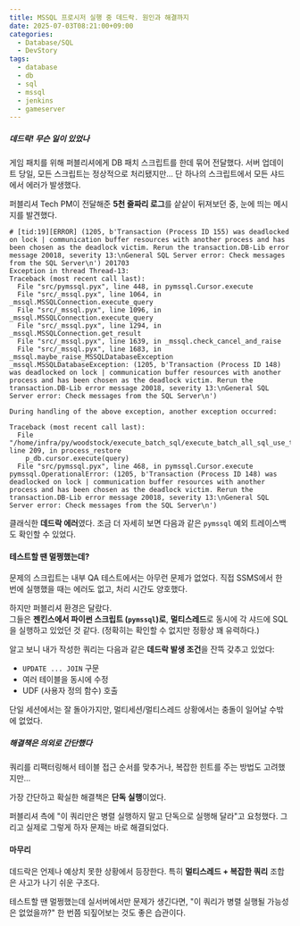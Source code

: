 ```yaml
---
title: MSSQL 프로시저 실행 중 데드락. 원인과 해결까지
date: 2025-07-03T08:21:00+09:00
categories:
  - Database/SQL
  - DevStory
tags:
  - database
  - db
  - sql
  - mssql
  - jenkins
  - gameserver
---
```


##### 데드락! 무슨 일이 있었나

게임 패치를 위해 퍼블리셔에게 DB 패치 스크립트를 한데 묶어 전달했다.
서버 업데이트 당일, 모든 스크립트는 정상적으로 처리됐지만… 단 하나의 스크립트에서 모든 샤드에서 에러가 발생했다.

퍼블리셔 Tech PM이 전달해준 **5천 줄짜리 로그**를 샅샅이 뒤져보던 중, 눈에 띄는 메시지를 발견했다.

```
# [tid:19][ERROR] (1205, b'Transaction (Process ID 155) was deadlocked on lock | communication buffer resources with another process and has been chosen as the deadlock victim. Rerun the transaction.DB-Lib error message 20018, severity 13:\nGeneral SQL Server error: Check messages from the SQL Server\n') 201703
Exception in thread Thread-13:
Traceback (most recent call last):
  File "src/pymssql.pyx", line 448, in pymssql.Cursor.execute
  File "src/_mssql.pyx", line 1064, in _mssql.MSSQLConnection.execute_query
  File "src/_mssql.pyx", line 1096, in _mssql.MSSQLConnection.execute_query
  File "src/_mssql.pyx", line 1294, in _mssql.MSSQLConnection.get_result
  File "src/_mssql.pyx", line 1639, in _mssql.check_cancel_and_raise
  File "src/_mssql.pyx", line 1683, in _mssql.maybe_raise_MSSQLDatabaseException
_mssql.MSSQLDatabaseException: (1205, b'Transaction (Process ID 148) was deadlocked on lock | communication buffer resources with another process and has been chosen as the deadlock victim. Rerun the transaction.DB-Lib error message 20018, severity 13:\nGeneral SQL Server error: Check messages from the SQL Server\n')

During handling of the above exception, another exception occurred:

Traceback (most recent call last):
  File "/home/infra/py/woodstock/execute_batch_sql/execute_batch_all_sql_use_thread_mssql.py", line 209, in process_restore
    p_db.cursor.execute(query)
  File "src/pymssql.pyx", line 468, in pymssql.Cursor.execute
pymssql.OperationalError: (1205, b'Transaction (Process ID 148) was deadlocked on lock | communication buffer resources with another process and has been chosen as the deadlock victim. Rerun the transaction.DB-Lib error message 20018, severity 13:\nGeneral SQL Server error: Check messages from the SQL Server\n')
```

클래식한 **데드락 에러**였다. 조금 더 자세히 보면 다음과 같은 `pymssql` 예외 트레이스백도 확인할 수 있었다.

#### 테스트할 땐 멀쩡했는데?

문제의 스크립트는 내부 QA 테스트에서는 아무런 문제가 없었다. 직접 SSMS에서 한 번에 실행했을 때는 에러도 없고, 처리 시간도 양호했다.

하지만 퍼블리셔 환경은 달랐다.  
그들은 **젠킨스에서 파이썬 스크립트 (`pymssql`)로**, **멀티스레드**로 동시에 각 샤드에 SQL을 실행하고 있었던 것 같다. (정확히는 확인할 수 없지만 정황상 꽤 유력하다.)

알고 보니 내가 작성한 쿼리는 다음과 같은 **데드락 발생 조건**을 잔뜩 갖추고 있었다:

- `UPDATE ... JOIN` 구문  
- 여러 테이블을 동시에 수정  
- UDF (사용자 정의 함수) 호출  

단일 세션에서는 잘 돌아가지만, 멀티세션/멀티스레드 상황에서는 충돌이 일어날 수밖에 없었다.

##### 해결책은 의외로 간단했다

쿼리를 리팩터링해서 테이블 접근 순서를 맞추거나, 복잡한 힌트를 주는 방법도 고려했지만...

가장 간단하고 확실한 해결책은 **단독 실행**이었다.

퍼블리셔 측에 "이 쿼리만은 병렬 실행하지 말고 단독으로 실행해 달라"고 요청했다. 그리고 실제로 그렇게 하자 문제는 바로 해결되었다.

#### 마무리

데드락은 언제나 예상치 못한 상황에서 등장한다. 특히 **멀티스레드 + 복잡한 쿼리** 조합은 사고가 나기 쉬운 구조다.

테스트할 땐 멀쩡했는데 실서버에서만 문제가 생긴다면, "이 쿼리가 병렬 실행될 가능성은 없었을까?" 한 번쯤 되짚어보는 것도 좋은 습관이다.